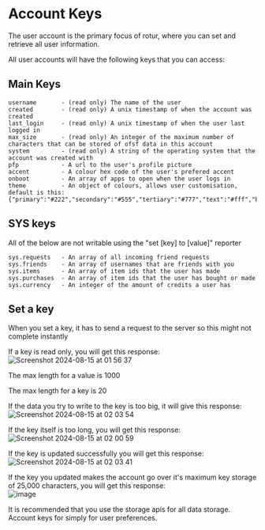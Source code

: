 # Account Keys

The user account is the primary focus of rotur, where you can set and retrieve all user information.

All user accounts will have the following keys that you can access:

## Main Keys

```
username       - (read only) The name of the user
created        - (read only) A unix timestamp of when the account was created
last_login     - (read only) A unix timestamp of when the user last logged in
max_size       - (read only) An integer of the maximum number of characters that can be stored of ofsf data in this account
system         - (read only) A string of the operating system that the account was created with
pfp            - A url to the user's profile picture
accent         - A colour hex code of the user's prefered accent
onboot         - An array of apps to open when the user logs in
theme          - An object of colours, allows user customisation, default is this: {"primary":"#222","secondary":"#555","tertiary":"#777","text":"#fff","background":"#050505"}
```

## SYS keys

All of the below are not writable using the "set \[key] to \[value]" reporter

```
sys.requests   - An array of all incoming friend requests
sys.friends    - An array of usernames that are friends with you
sys.items      - An array of item ids that the user has made
sys.purchases  - An array of item ids that the user has bought or made
sys.currency   - An integer of the amount of credits a user has
```

## Set a key

When you set a key, it has to send a request to the server so this might not complete instantly

If a key is read only, you will get this response:\
![Screenshot 2024-08-15 at 01 56 37](https://github.com/user-attachments/assets/f9bcf9dd-5d14-4f09-948d-ca46ab1fe528)

The max length for a value is 1000

The max length for a key is 20

If the data you try to write to the key is too big, it will give this response:\
![Screenshot 2024-08-15 at 02 03 54](https://github.com/user-attachments/assets/c96fc7a5-8db1-4569-b876-90b08f08cb58)

If the key itself is too long, you will get this response:\
![Screenshot 2024-08-15 at 02 00 59](https://github.com/user-attachments/assets/daeb8c25-d56d-4dc3-b8a8-72307873ca5e)

If the key is updated successfully you will get this response:\
![Screenshot 2024-08-15 at 02 03 41](https://github.com/user-attachments/assets/928922ba-a31d-4493-94c7-161947d041e6)

If the key you updated makes the account go over it's maximum key storage of 25,000 characters, you will get this response:\
![image](https://github.com/user-attachments/assets/b0b3c722-cbb5-48da-866a-5812ed977545)

It is recommended that you use the storage apis for all data storage. Account keys for simply for user preferences.
